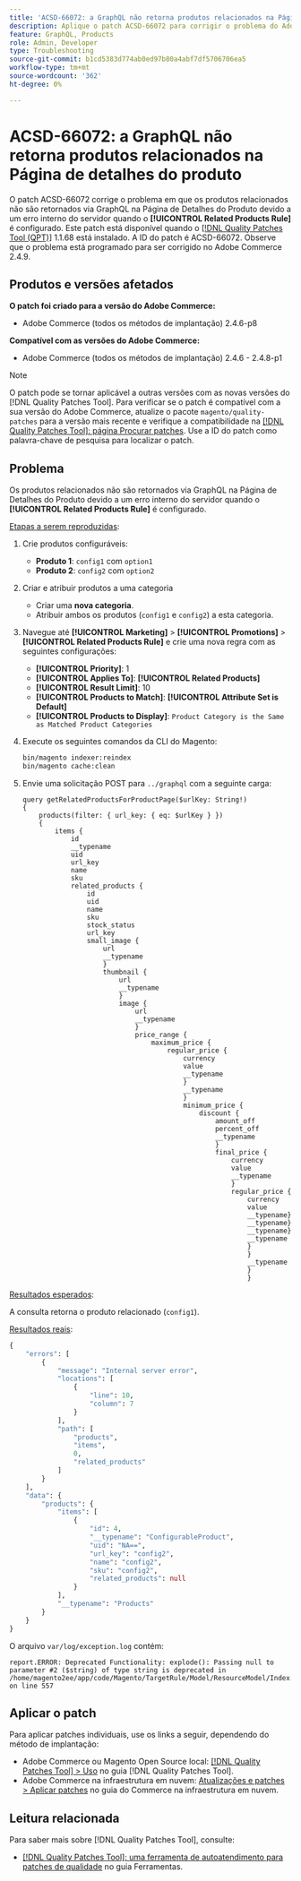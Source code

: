 ```yaml
---
title: 'ACSD-66072: a GraphQL não retorna produtos relacionados na Página de detalhes do produto'
description: Aplique o patch ACSD-66072 para corrigir o problema do Adobe Commerce em que os produtos relacionados não são retornados por meio do GraphQL na Página de detalhes do produto devido a um erro interno do servidor quando as Regras de produto relacionadas são configuradas.
feature: GraphQL, Products
role: Admin, Developer
type: Troubleshooting
source-git-commit: b1cd5383d774ab0ed97b80a4abf7df5706706ea5
workflow-type: tm+mt
source-wordcount: '362'
ht-degree: 0%

---
```



# ACSD-66072: a GraphQL não retorna produtos relacionados na Página de detalhes do produto

O patch ACSD-66072 corrige o problema em que os produtos relacionados não são retornados via GraphQL na Página de Detalhes do Produto devido a um erro interno do servidor quando o **[!UICONTROL Related Products Rule]** é configurado. Este patch está disponível quando o [[!DNL Quality Patches Tool (QPT)]](/help/tools/quality-patches-tool/quality-patches-tool-to-self-serve-quality-patches.md) 1.1.68 está instalado. A ID do patch é ACSD-66072. Observe que o problema está programado para ser corrigido no Adobe Commerce 2.4.9.

## Produtos e versões afetados

**O patch foi criado para a versão do Adobe Commerce:**

* Adobe Commerce (todos os métodos de implantação) 2.4.6-p8

**Compatível com as versões do Adobe Commerce:**

* Adobe Commerce (todos os métodos de implantação) 2.4.6 - 2.4.8-p1

>[!NOTE]
>
>O patch pode se tornar aplicável a outras versões com as novas versões do [!DNL Quality Patches Tool]. Para verificar se o patch é compatível com a sua versão do Adobe Commerce, atualize o pacote `magento/quality-patches` para a versão mais recente e verifique a compatibilidade na [[!DNL Quality Patches Tool]: página Procurar patches](https://experienceleague.adobe.com/tools/commerce-quality-patches/index.html). Use a ID do patch como palavra-chave de pesquisa para localizar o patch.

## Problema

Os produtos relacionados não são retornados via GraphQL na Página de Detalhes do Produto devido a um erro interno do servidor quando o **[!UICONTROL Related Products Rule]** é configurado.

<u>Etapas a serem reproduzidas</u>:

1. Crie produtos configuráveis:
   * **Produto 1**: `config1` com `option1`
   * **Produto 2**: `config2` com `option2`

1. Criar e atribuir produtos a uma categoria
   * Criar uma **nova categoria**.
   * Atribuir ambos os produtos (`config1` e `config2`) a esta categoria.

1. Navegue até **[!UICONTROL Marketing]** > **[!UICONTROL Promotions]** > **[!UICONTROL Related Products Rule]** e crie uma nova regra com as seguintes configurações:

   * **[!UICONTROL Priority]**: 1
   * **[!UICONTROL Applies To]**: **[!UICONTROL Related Products]**
   * **[!UICONTROL Result Limit]**: 10
   * **[!UICONTROL Products to Match]**: **[!UICONTROL Attribute Set is Default]**
   * **[!UICONTROL Products to Display]**: `Product Category is the Same as Matched Product Categories`

1. Execute os seguintes comandos da CLI do Magento:

   ```bash
   bin/magento indexer:reindex
   bin/magento cache:clean
   ```

1. Envie uma solicitação POST para `../graphql` com a seguinte carga:

   ```
   query getRelatedProductsForProductPage($urlKey: String!) 
   {
       products(filter: { url_key: { eq: $urlKey } }) 
       {
           items {
               id
               __typename
               uid
               url_key
               name
               sku
               related_products {
                   id
                   uid
                   name
                   sku
                   stock_status
                   url_key
                   small_image {
                       url
                       __typename
                       }
                       thumbnail {
                           url
                           __typename
                           }
                           image {
                               url
                               __typename
                               }
                               price_range {
                                   maximum_price {
                                       regular_price {
                                           currency
                                           value
                                           __typename
                                           }
                                           __typename
                                           }
                                           minimum_price {
                                               discount {
                                                   amount_off
                                                   percent_off
                                                   __typename
                                                   }
                                                   final_price {
                                                       currency
                                                       value
                                                       __typename
                                                       }
                                                       regular_price {
                                                           currency
                                                           value
                                                           __typename}
                                                           __typename}
                                                           __typename}
                                                           __typename
                                                           }
                                                           }
                                                           __typename
                                                           }
                                                           }
   ```

<u>Resultados esperados</u>:

A consulta retorna o produto relacionado (`config1`).

<u>Resultados reais</u>:

```graphql
{
    "errors": [
        {
            "message": "Internal server error",
            "locations": [
                {
                    "line": 10,
                    "column": 7
                }
            ],
            "path": [
                "products",
                "items",
                0,
                "related_products"
            ]
        }
    ],
    "data": {
        "products": {
            "items": [
                {
                    "id": 4,
                    "__typename": "ConfigurableProduct",
                    "uid": "NA==",
                    "url_key": "config2",
                    "name": "config2",
                    "sku": "config2",
                    "related_products": null
                }
            ],
            "__typename": "Products"
        }
    }
}
```

O arquivo `var/log/exception.log` contém:

```
report.ERROR: Deprecated Functionality: explode(): Passing null to parameter #2 ($string) of type string is deprecated in /home/magento2ee/app/code/Magento/TargetRule/Model/ResourceModel/Index.php on line 557
```

## Aplicar o patch

Para aplicar patches individuais, use os links a seguir, dependendo do método de implantação:

* Adobe Commerce ou Magento Open Source local: [[!DNL Quality Patches Tool] > Uso](/help/tools/quality-patches-tool/usage.md) no guia [!DNL Quality Patches Tool].
* Adobe Commerce na infraestrutura em nuvem: [Atualizações e patches > Aplicar patches](https://experienceleague.adobe.com/docs/commerce-cloud-service/user-guide/develop/upgrade/apply-patches.html) no guia do Commerce na infraestrutura em nuvem.

## Leitura relacionada

Para saber mais sobre [!DNL Quality Patches Tool], consulte:

* [[!DNL Quality Patches Tool]: uma ferramenta de autoatendimento para patches de qualidade](/help/tools/quality-patches-tool/quality-patches-tool-to-self-serve-quality-patches.md) no guia Ferramentas.
